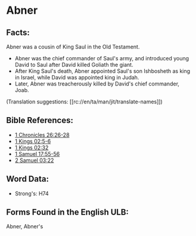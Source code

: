 # Abner

## Facts:

Abner was a cousin of King Saul in the Old Testament.

* Abner was the chief commander of Saul's army, and introduced young David to Saul after David killed Goliath the giant.
* After King Saul's death, Abner appointed Saul's son Ishbosheth as king in Israel, while David was appointed king in Judah.
* Later, Abner was treacherously killed by David's chief commander, Joab.

(Translation suggestions: [[rc://en/ta/man/jit/translate-names]])

## Bible References:

* [1 Chronicles 26:26-28](rc://en/tn/help/1ch/26/26)
* [1 Kings 02:5-6](rc://en/tn/help/1ki/02/05)
* [1 Kings 02:32](rc://en/tn/help/1ki/02/32)
* [1 Samuel 17:55-56](rc://en/tn/help/1sa/17/55)
* [2 Samuel 03:22](rc://en/tn/help/2sa/03/22)

## Word Data:

* Strong's: H74

## Forms Found in the English ULB:

Abner, Abner's

